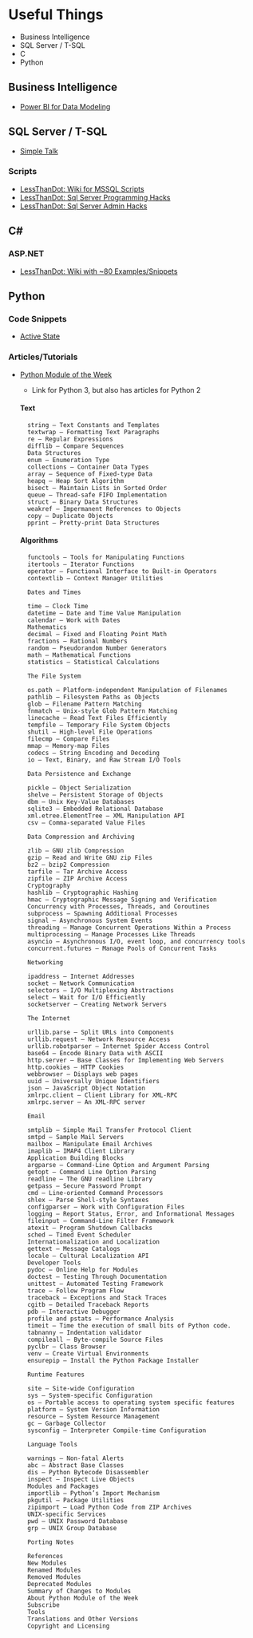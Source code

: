 Useful Things
========

<!-- MarkdownTOC -->

- Business Intelligence
- SQL Server / T-SQL
- C
- Python

<!-- /MarkdownTOC -->



## Business Intelligence

- [ Power BI for Data Modeling](https://www.simple-talk.com/sql/bi/power-bi-data-modelling/)


## SQL Server / T-SQL

- [Simple Talk](https://www.simple-talk.com/)


### Scripts

- [LessThanDot: Wiki for MSSQL Scripts](http://wiki.lessthandot.com/index.php/Category:Microsoft_SQL_Server)
- [LessThanDot: Sql Server Programming Hacks](http://wiki.lessthandot.com/index.php/SQL_Server_Programming_Hacks_-_100%2B_List)
- [LessThanDot: Sql Server Admin Hacks](http://wiki.lessthandot.com/index.php/SQL_Server_Admin_Hacks)


## C#

### ASP.NET

- [LessThanDot: Wiki with ~80 Examples/Snippets](http://wiki.lessthandot.com/index.php/Category:ASP.NET)


## Python

### Code Snippets

- [Active State](https://code.activestate.com/)

### Articles/Tutorials

- [Python Module of the Week](https://pymotw.com/3/)
    - Link for Python 3, but also has articles for Python 2


    #### Text

        string — Text Constants and Templates
        textwrap — Formatting Text Paragraphs
        re — Regular Expressions
        difflib — Compare Sequences
        Data Structures
        enum – Enumeration Type
        collections — Container Data Types
        array — Sequence of Fixed-type Data
        heapq – Heap Sort Algorithm
        bisect — Maintain Lists in Sorted Order
        queue — Thread-safe FIFO Implementation
        struct — Binary Data Structures
        weakref — Impermanent References to Objects
        copy — Duplicate Objects
        pprint — Pretty-print Data Structures

    ####  Algorithms

        functools — Tools for Manipulating Functions
        itertools — Iterator Functions
        operator — Functional Interface to Built-in Operators
        contextlib — Context Manager Utilities

        Dates and Times

        time — Clock Time
        datetime — Date and Time Value Manipulation
        calendar — Work with Dates
        Mathematics
        decimal — Fixed and Floating Point Math
        fractions — Rational Numbers
        random — Pseudorandom Number Generators
        math — Mathematical Functions
        statistics — Statistical Calculations

        The File System

        os.path — Platform-independent Manipulation of Filenames
        pathlib — Filesystem Paths as Objects
        glob — Filename Pattern Matching
        fnmatch — Unix-style Glob Pattern Matching
        linecache — Read Text Files Efficiently
        tempfile — Temporary File System Objects
        shutil — High-level File Operations
        filecmp — Compare Files
        mmap — Memory-map Files
        codecs — String Encoding and Decoding
        io — Text, Binary, and Raw Stream I/O Tools

        Data Persistence and Exchange

        pickle — Object Serialization
        shelve — Persistent Storage of Objects
        dbm — Unix Key-Value Databases
        sqlite3 — Embedded Relational Database
        xml.etree.ElementTree — XML Manipulation API
        csv — Comma-separated Value Files

        Data Compression and Archiving

        zlib — GNU zlib Compression
        gzip — Read and Write GNU zip Files
        bz2 — bzip2 Compression
        tarfile — Tar Archive Access
        zipfile — ZIP Archive Access
        Cryptography
        hashlib — Cryptographic Hashing
        hmac — Cryptographic Message Signing and Verification
        Concurrency with Processes, Threads, and Coroutines
        subprocess — Spawning Additional Processes
        signal — Asynchronous System Events
        threading — Manage Concurrent Operations Within a Process
        multiprocessing — Manage Processes Like Threads
        asyncio — Asynchronous I/O, event loop, and concurrency tools
        concurrent.futures — Manage Pools of Concurrent Tasks

        Networking

        ipaddress — Internet Addresses
        socket — Network Communication
        selectors — I/O Multiplexing Abstractions
        select — Wait for I/O Efficiently
        socketserver — Creating Network Servers

        The Internet

        urllib.parse — Split URLs into Components
        urllib.request — Network Resource Access
        urllib.robotparser — Internet Spider Access Control
        base64 — Encode Binary Data with ASCII
        http.server — Base Classes for Implementing Web Servers
        http.cookies — HTTP Cookies
        webbrowser — Displays web pages
        uuid — Universally Unique Identifiers
        json — JavaScript Object Notation
        xmlrpc.client — Client Library for XML-RPC
        xmlrpc.server — An XML-RPC server

        Email

        smtplib — Simple Mail Transfer Protocol Client
        smtpd — Sample Mail Servers
        mailbox — Manipulate Email Archives
        imaplib — IMAP4 Client Library
        Application Building Blocks
        argparse — Command-Line Option and Argument Parsing
        getopt — Command Line Option Parsing
        readline — The GNU readline Library
        getpass — Secure Password Prompt
        cmd — Line-oriented Command Processors
        shlex — Parse Shell-style Syntaxes
        configparser — Work with Configuration Files
        logging — Report Status, Error, and Informational Messages
        fileinput — Command-Line Filter Framework
        atexit — Program Shutdown Callbacks
        sched — Timed Event Scheduler
        Internationalization and Localization
        gettext — Message Catalogs
        locale — Cultural Localization API
        Developer Tools
        pydoc — Online Help for Modules
        doctest — Testing Through Documentation
        unittest — Automated Testing Framework
        trace — Follow Program Flow
        traceback — Exceptions and Stack Traces
        cgitb — Detailed Traceback Reports
        pdb — Interactive Debugger
        profile and pstats — Performance Analysis
        timeit — Time the execution of small bits of Python code.
        tabnanny — Indentation validator
        compileall — Byte-compile Source Files
        pyclbr — Class Browser
        venv — Create Virtual Environments
        ensurepip — Install the Python Package Installer

        Runtime Features

        site — Site-wide Configuration
        sys — System-specific Configuration
        os — Portable access to operating system specific features
        platform — System Version Information
        resource — System Resource Management
        gc — Garbage Collector
        sysconfig — Interpreter Compile-time Configuration

        Language Tools

        warnings — Non-fatal Alerts
        abc — Abstract Base Classes
        dis — Python Bytecode Disassembler
        inspect — Inspect Live Objects
        Modules and Packages
        importlib — Python’s Import Mechanism
        pkgutil — Package Utilities
        zipimport — Load Python Code from ZIP Archives
        UNIX-specific Services
        pwd — UNIX Password Database
        grp — UNIX Group Database

        Porting Notes

        References
        New Modules
        Renamed Modules
        Removed Modules
        Deprecated Modules
        Summary of Changes to Modules
        About Python Module of the Week
        Subscribe
        Tools
        Translations and Other Versions
        Copyright and Licensing
    ```
